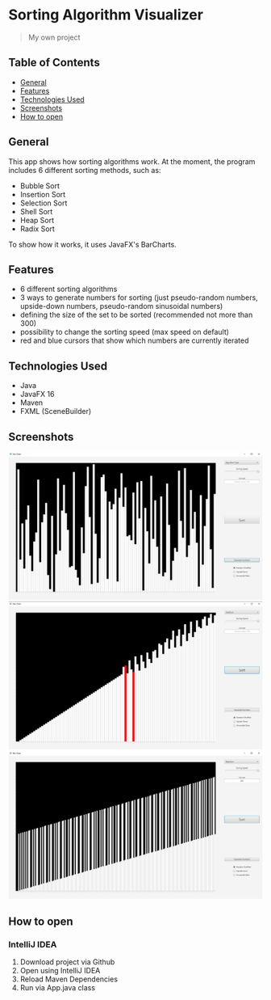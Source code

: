 # Sorting Algorithm Visualizer
> My own project
## Table of Contents
- [General](#General)
- [Features](#Features)
- [Technologies Used](#technologies-Used)
- [Screenshots](#Screenshots)
- [How to open](#how-to-open)

## General
This app shows how sorting algorithms work. At the moment, the program includes 6 different sorting methods, such as:
- Bubble Sort
- Insertion Sort
- Selection Sort
- Shell Sort
- Heap Sort
- Radix Sort

To show how it works, it uses JavaFX's BarCharts.

## Features
- 6 different sorting algorithms
- 3 ways to generate numbers for sorting (just pseudo-random numbers, upside-down numbers, pseudo-random sinusoidal numbers)
- defining the size of the set to be sorted (recommended not more than 300)
- possibility to change the sorting speed (max speed on default)
- red and blue cursors that show which numbers are currently iterated  

## Technologies Used
- Java
- JavaFX 16
- Maven
- FXML (SceneBuilder)

## Screenshots
![screenshot1](https://github.com/dkwapisz/SortingAlgVis/blob/main/screenshots/Screenshot_1.png)
![screenshot2](https://github.com/dkwapisz/SortingAlgVis/blob/main/screenshots/Screenshot_2.png)
![screenshot3](https://github.com/dkwapisz/SortingAlgVis/blob/main/screenshots/Screenshot_3.png)

## How to open 

### IntelliJ IDEA
1. Download project via Github
2. Open using IntelliJ IDEA
3. Reload Maven Dependencies
4. Run via App.java class
